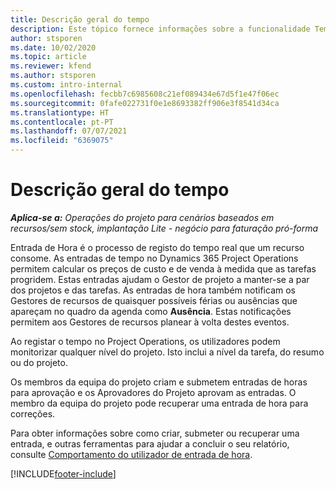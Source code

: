 ```yaml
---
title: Descrição geral do tempo
description: Este tópico fornece informações sobre a funcionalidade Tempo no Dynamics 365 Project Operations.
author: stsporen
ms.date: 10/02/2020
ms.topic: article
ms.reviewer: kfend
ms.author: stsporen
ms.custom: intro-internal
ms.openlocfilehash: fecbb7c6985608c21ef089434e67d5f1e47f06ec
ms.sourcegitcommit: 0fafe022731f0e1e8693382ff906e3f8541d34ca
ms.translationtype: HT
ms.contentlocale: pt-PT
ms.lasthandoff: 07/07/2021
ms.locfileid: "6369075"
---
```

# <a name="time-overview"></a>Descrição geral do tempo

_**Aplica-se a:** Operações do projeto para cenários baseados em recursos/sem stock, implantação Lite - negócio para faturação pró-forma_

Entrada de Hora é o processo de registo do tempo real que um recurso consome. As entradas de tempo no Dynamics 365 Project Operations permitem calcular os preços de custo e de venda à medida que as tarefas progridem. Estas entradas ajudam o Gestor de projeto a manter-se a par dos projetos e das tarefas. As entradas de hora também notificam os Gestores de recursos de quaisquer possíveis férias ou ausências que apareçam no quadro da agenda como **Ausência**. Estas notificações permitem aos Gestores de recursos planear à volta destes eventos.

Ao registar o tempo no Project Operations, os utilizadores podem monitorizar qualquer nível do projeto. Isto inclui a nível da tarefa, do resumo ou do projeto.

Os membros da equipa do projeto criam e submetem entradas de horas para aprovação e os Aprovadores do Projeto aprovam as entradas. O membro da equipa do projeto pode recuperar uma entrada de hora para correções.

Para obter informações sobre como criar, submeter ou recuperar uma entrada, e outras ferramentas para ajudar a concluir o seu relatório, consulte [Comportamento do utilizador de entrada de hora](ui-behavior-time.md).



[!INCLUDE[footer-include](../includes/footer-banner.md)]